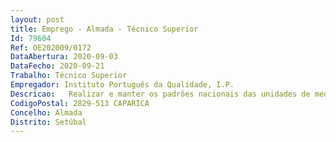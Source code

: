 ```yaml
--- 
layout: post
title: Emprego - Almada - Técnico Superior
Id: 79604
Ref: OE202009/0172
DataAbertura: 2020-09-03
DataFecho: 2020-09-21
Trabalho: Técnico Superior
Empregador: Instituto Português da Qualidade, I.P.
Descricao:   Realizar e manter os padrões nacionais das unidades de medida de relativas ao Laboratório de Metrologia Dimensional   Realizar medições e emitir Relatórios de Ensaios, Certificados de Calibração e de Verificação, Relatórios de Comparações e de Auditorias de medição de equipamentos do domínio da Metrologia Dimensional   Desenvolver e estudar novos processos de calibração e realização prática das unidades de medida alinhados com os referenciais normativos da qualidade para laboratórios de ensaio e calibração   Organizar e participar em comparações de padrões, interlaboratoriais europeias e ou internacionais, bem como promover e participar em programas de comparações de padrões nacionais no domínio da Metrologia Dimensional   Acompanhar a elaboração e a evolução do enquadramento normativo e legal da metrologia e a sua aplicação na metrologia Dimensional.
CodigoPostal: 2829-513 CAPARICA
Concelho: Almada
Distrito: Setúbal
--- 
```


